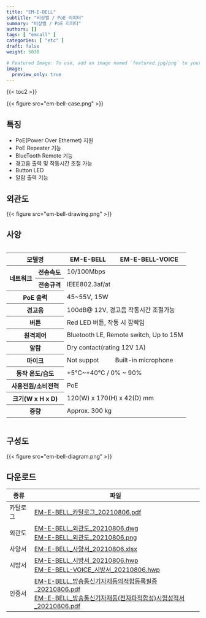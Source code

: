 ```yaml
---
title: "EM-E-BELL"
subtitle: "비상벨 / PoE 리피터"
summary: "비상벨 / PoE 리피터"
authors: []
tags: [ "emcall" ]
categories: [ "etc" ]
draft: false
weight: 5030

# Featured Image: To use, add an image named `featured.jpg/png` to your page's folder.
image:
  preview_only: true
---
```


{{< toc2 >}}

<div class="container">
<div class="row justify-content-center">
<div class="col-sm-6">

{{< figure src="em-bell-case.png" >}}

</div>
</div>
</div>

<div class="container">
<div class="row justify-content-center">
<div class="col-sm-6 pl-0">

## 특징

- PoE(Power Over Ethernet) 지원
- PoE Repeater 기능
- BlueTooth Remote 기능
- 경고음 출력 및 작동시간 조절 가능
- Button LED
- 알람 출력 기능

</div>
<div class="col-sm-6 pl-0">

## 외관도

{{< figure src="em-bell-drawing.png" >}}

</div>
</div>
</div>

## 사양

<div style="overflow-x: auto">
<table class="spec">
<thead>
<tr>
<th colspan="2">모델명</th>
<th>EM-E-BELL</th>
<th>EM-E-BELL-VOICE</th>
</tr>
</thead>
<tbody>
<tr>
<th rowspan="2">네트워크</th>
<th>전송속도</th>
<td colspan="2">10/100Mbps</td>
</tr>
<tr>
<th>전송규격</th>
<td colspan="2">IEEE802.3af/at</td>
</tr>
<tr>
<th colspan="2">PoE 출력</th>
<td colspan="2">45~55V, 15W</td>
</tr>
<tr>
<th colspan="2">경고음</th>
<td colspan="2">100dB@ 12V, 경고음 작동시간 조절가능</td>
</tr>
<tr>
<th colspan="2">버튼</th>
<td colspan="2">Red LED 버튼, 작동 시 깜빡임</td>
</tr>
<tr>
<th colspan="2">원격제어</th>
<td colspan="2">Bluetooth LE, Remote switch, Up to 15M</td>
</tr>
<tr>
<th colspan="2">알람</th>
<td colspan="2">Dry contact(rating 12V 1A)</td>
</tr>
<tr>
<th colspan="2">마이크</th>
<td>Not suppot</td>
<td>Built-in microphone</td>
</tr>
<tr>
<th colspan="2">동작 온도/습도</th>
<td colspan="2">+5℃~+40℃ / 0% ~ 90%</td>
</tr>
<tr>
<th colspan="2">사용전원/소비전력</th>
<td colspan="2">PoE</td>
</tr>
<tr>
<th colspan="2">크기(W x H x D)</th>
<td colspan="2">120(W) x 170(H) x 42(D) mm</td>
</tr>
<tr>
<th colspan="2">중량</th>
<td colspan="2">Approx. 300 kg</td>
</tr>
</tbody>
</table>
</div>

## 구성도

{{< figure src="em-bell-diagram.png" >}}

## 다운로드

종류 | 파일
---- | ----
카탈로그 | [EM-E-BELL_카탈로그_20210806.pdf](https://www.emstone.com/data/sales/ko/EM-E-BELL_카탈로그_20210806.pdf)
외관도 | [EM-E-BELL_외관도_20210806.dwg](https://www.emstone.com/data/sales/ko/EM-E-BELL_외관도_20210806.dwg)<br>[EM-E-BELL_외관도_20210806.png](https://www.emstone.com/data/sales/ko/EM-E-BELL_외관도_20210806.png)
사양서 | [EM-E-BELL_사양서_20210806.xlsx](https://www.emstone.com/data/sales/ko/EM-E-BELL_사양서_20210806.xlsx)
시방서 | [EM-E-BELL_시방서_20210806.hwp](https://www.emstone.com/data/sales/ko/EM-E-BELL_시방서_20210806.hwp)<br>[EM-E-BELL-VOICE_시방서_20210806.hwp](https://www.emstone.com/data/sales/ko/EM-E-BELL-VOICE_시방서_20210806.hwp)
인증서 | [EM-E-BELL_방송통신기자재등의적합등록필증_20210806.pdf](https://www.emstone.com/data/sales/ko/EM-E-BELL_방송통신기자재등의적합등록필증_20210806.pdf)<br>[EM-E-BELL_방송통신기자재등(전자파적합성)시험성적서_20210806.pdf](https://www.emstone.com/data/sales/ko/EM-E-BELL_방송통신기자재등(전자파적합성)시험성적서_20210806.pdf)
